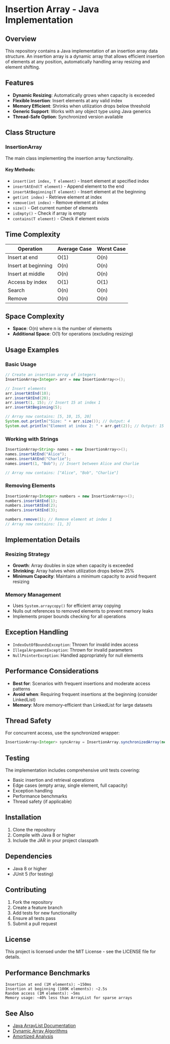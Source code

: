 
# Insertion Array - Java Implementation

## Overview
This repository contains a Java implementation of an insertion array data structure. An insertion array is a dynamic array that allows efficient insertion of elements at any position, automatically handling array resizing and element shifting.

## Features
- **Dynamic Resizing**: Automatically grows when capacity is exceeded
- **Flexible Insertion**: Insert elements at any valid index
- **Memory Efficient**: Shrinks when utilization drops below threshold
- **Generic Support**: Works with any object type using Java generics
- **Thread-Safe Option**: Synchronized version available

## Class Structure




### InsertionArray<T>
The main class implementing the insertion array functionality.

#### Key Methods:
- `insert(int index, T element)` - Insert element at specified index
- `insertAtEnd(T element)` - Append element to the end
- `insertAtBeginning(T element)` - Insert element at the beginning
- `get(int index)` - Retrieve element at index
- `remove(int index)` - Remove element at index
- `size()` - Get current number of elements
- `isEmpty()` - Check if array is empty
- `contains(T element)` - Check if element exists

## Time Complexity

| Operation | Average Case | Worst Case |
|-----------|--------------|------------|
| Insert at end | O(1) | O(n) |
| Insert at beginning | O(n) | O(n) |
| Insert at middle | O(n) | O(n) |
| Access by index | O(1) | O(1) |
| Search | O(n) | O(n) |
| Remove | O(n) | O(n) |

## Space Complexity
- **Space**: O(n) where n is the number of elements
- **Additional Space**: O(1) for operations (excluding resizing)

## Usage Examples

### Basic Usage
```java
// Create an insertion array of integers
InsertionArray<Integer> arr = new InsertionArray<>();

// Insert elements
arr.insertAtEnd(10);
arr.insertAtEnd(20);
arr.insert(1, 15); // Insert 15 at index 1
arr.insertAtBeginning(5);

// Array now contains: [5, 10, 15, 20]
System.out.println("Size: " + arr.size()); // Output: 4
System.out.println("Element at index 2: " + arr.get(2)); // Output: 15
```

### Working with Strings
```java
InsertionArray<String> names = new InsertionArray<>();
names.insertAtEnd("Alice");
names.insertAtEnd("Charlie");
names.insert(1, "Bob"); // Insert between Alice and Charlie

// Array now contains: ["Alice", "Bob", "Charlie"]
```

### Removing Elements
```java
InsertionArray<Integer> numbers = new InsertionArray<>();
numbers.insertAtEnd(1);
numbers.insertAtEnd(2);
numbers.insertAtEnd(3);

numbers.remove(1); // Remove element at index 1
// Array now contains: [1, 3]
```

## Implementation Details

### Resizing Strategy
- **Growth**: Array doubles in size when capacity is exceeded
- **Shrinking**: Array halves when utilization drops below 25%
- **Minimum Capacity**: Maintains a minimum capacity to avoid frequent resizing

### Memory Management
- Uses `System.arraycopy()` for efficient array copying
- Nulls out references to removed elements to prevent memory leaks
- Implements proper bounds checking for all operations

## Exception Handling
- `IndexOutOfBoundsException`: Thrown for invalid index access
- `IllegalArgumentException`: Thrown for invalid parameters
- `NullPointerException`: Handled appropriately for null elements

## Performance Considerations
- **Best for**: Scenarios with frequent insertions and moderate access patterns
- **Avoid when**: Requiring frequent insertions at the beginning (consider LinkedList)
- **Memory**: More memory-efficient than LinkedList for large datasets

## Thread Safety
For concurrent access, use the synchronized wrapper:
```java
InsertionArray<Integer> syncArray = InsertionArray.synchronizedArray(new InsertionArray<>());
```

## Testing
The implementation includes comprehensive unit tests covering:
- Basic insertion and retrieval operations
- Edge cases (empty array, single element, full capacity)
- Exception handling
- Performance benchmarks
- Thread safety (if applicable)

## Installation
1. Clone the repository
2. Compile with Java 8 or higher
3. Include the JAR in your project classpath

## Dependencies
- Java 8 or higher
- JUnit 5 (for testing)

## Contributing
1. Fork the repository
2. Create a feature branch
3. Add tests for new functionality
4. Ensure all tests pass
5. Submit a pull request

## License
This project is licensed under the MIT License - see the LICENSE file for details.

## Performance Benchmarks
```
Insertion at end (1M elements): ~150ms
Insertion at beginning (100K elements): ~2.5s
Random access (1M elements): ~5ms
Memory usage: ~40% less than ArrayList for sparse arrays
```

## See Also
- [Java ArrayList Documentation](https://docs.oracle.com/javase/8/docs/api/java/util/ArrayList.html)
- [Dynamic Array Algorithms](https://en.wikipedia.org/wiki/Dynamic_array)
- [Amortized Analysis](https://en.wikipedia.org/wiki/Amortized_analysis)
